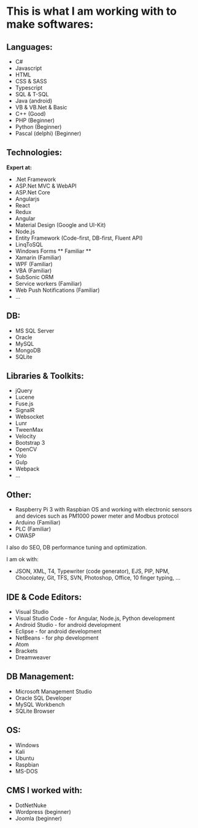 # This is what I am working with to make softwares:  
## Languages:
- C#
- Javascript
- HTML
- CSS & SASS
- Typescript
- SQL & T-SQL
- Java (android)
- VB & VB.Net & Basic
- C++ (Good)
- PHP (Beginner)
- Python (Beginner)
- Pascal (delphi) (Beginner)

## Technologies:
**Expert at:**
- .Net Framework
- ASP.Net MVC & WebAPI
- ASP.Net Core
- Angularjs
- React
- Redux
- Angular
- Material Design (Google and UI-Kit)
- Node.js
- Entity Framework (Code-first, DB-first, Fluent API)
- LinqToSQL
- Windows Forms
** Familiar **
- Xamarin (Familiar)
- WPF (Familiar)
- VBA (Familiar)
- SubSonic ORM
- Service workers (Familiar)
- Web Push Notifications (Familiar)
- ...

## DB:
- MS SQL Server
- Oracle
- MySQL
- MongoDB
- SQLite

## Libraries & Toolkits:
- jQuery
- Lucene
- Fuse.js
- SignalR
- Websocket
- Lunr
- TweenMax
- Velocity
- Bootstrap 3
- OpenCV
- Yolo
- Gulp
- Webpack 
- ...

## Other:
- Raspberry Pi 3 with Raspbian OS and working with electronic sensors and devices such as PM1000 power meter and Modbus protocol
- Arduino (Familiar)
- PLC (Familiar)
- OWASP  

I also do SEO, DB performance tuning and optimization.  

I am ok with:  
- JSON, XML, T4, Typewriter (code generator), EJS, PIP, NPM, Chocolatey, Git, TFS, SVN, Photoshop, Office, 10 finger typing, ...

## IDE & Code Editors:
- Visual Studio
- Visual Studio Code - for Angular, Node.js, Python development
- Android Studio - for android development
- Eclipse - for android development
- NetBeans - for php development
- Atom
- Brackets
- Dreamweaver

## DB Management:
- Microsoft Management Studio
- Oracle SQL Developer
- MySQL Workbench
- SQLite Browser

## OS:
- Windows
- Kali
- Ubuntu
- Raspbian
- MS-DOS

## CMS I worked with:  
- DotNetNuke
- Wordpress (beginner)
- Joomla (beginner)
